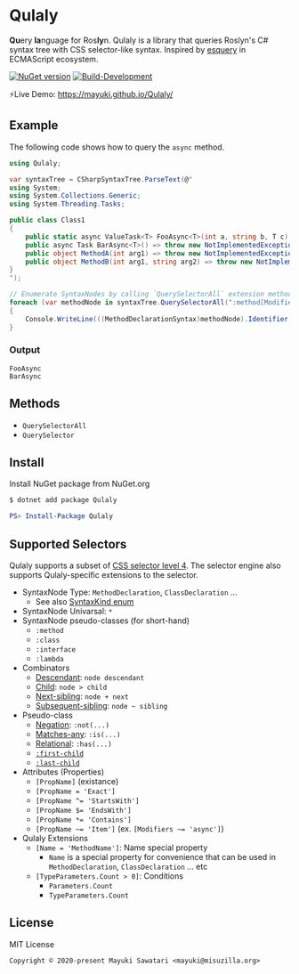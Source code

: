 # Qulaly
**Qu**ery **la**nguage for Ros**ly**n. Qulaly is a library that queries Roslyn's C# syntax tree with CSS selector-like syntax. Inspired by [esquery](https://github.com/estools/esquery) in ECMAScript ecosystem.

[![NuGet version](https://badge.fury.io/nu/Qulaly.svg)](https://www.nuget.org/packages/Qulaly)
[![Build-Development](https://github.com/mayuki/Qulaly/workflows/Build-Development/badge.svg)](https://github.com/mayuki/Qulaly/actions?query=workflow%3ABuild-Development)

⚡Live Demo: https://mayuki.github.io/Qulaly/

## Example
The following code shows how to query the `async` method.

```csharp
using Qulaly;

var syntaxTree = CSharpSyntaxTree.ParseText(@"
using System;
using System.Collections.Generic;
using System.Threading.Tasks;

public class Class1
{
    public static async ValueTask<T> FooAsync<T>(int a, string b, T c) => throw new NotImplementedException();
    public async Task BarAsync<T>() => throw new NotImplementedException();
    public object MethodA(int arg1) => throw new NotImplementedException();
    public object MethodB(int arg1, string arg2) => throw new NotImplementedException();
}
");

// Enumerate SyntaxNodes by calling `QuerySelectorAll` extension method for SyntaxNode/SyntaxTree.
foreach (var methodNode in syntaxTree.QuerySelectorAll(":method[Modifiers ~= 'async']"))
{
    Console.WriteLine(((MethodDeclarationSyntax)methodNode).Identifier.ToFullString());
}
```
### Output
```
FooAsync
BarAsync
```

## Methods
- `QuerySelectorAll`
- `QuerySelector`

## Install
Install NuGet package from NuGet.org

```bash
$ dotnet add package Qulaly
```

```powershell
PS> Install-Package Qulaly
```

## Supported Selectors
Qulaly supports a subset of [CSS selector level 4](https://www.w3.org/TR/selectors-4/). The selector engine also supports Qulaly-specific extensions to the selector.

- SyntaxNode Type: `MethodDeclaration`, `ClassDeclaration` ... 
    - See also [SyntaxKind enum](https://docs.microsoft.com/en-us/dotnet/api/microsoft.codeanalysis.csharp.syntaxkind?view=roslyn-dotnet)
- SyntaxNode Univarsal: `*`
- SyntaxNode pseudo-classes (for short-hand)
    - `:method`
    - `:class`
    - `:interface`
    - `:lambda`
- Combinators
    - [Descendant](https://www.w3.org/TR/selectors-4/#descendant-combinators): `node descendant`
    - [Child](https://www.w3.org/TR/selectors-4/#child-combinators): `node > child`
    - [Next-sibling](https://www.w3.org/TR/selectors-4/#adjacent-sibling-combinators): `node + next`
    - [Subsequent-sibling](https://www.w3.org/TR/selectors-4/#general-sibling-combinators): `node ~ sibling`
- Pseudo-class
    - [Negation](https://www.w3.org/TR/selectors-4/#negation): `:not(...)`
    - [Matches-any](https://www.w3.org/TR/selectors-4/#matches): `:is(...)`
    - [Relational](https://www.w3.org/TR/selectors-4/#relational): `:has(...)`
    - [`:first-child`](https://www.w3.org/TR/selectors-4/#the-first-child-pseudo)
    - [`:last-child`](https://www.w3.org/TR/selectors-4/#the-last-child-pseudo)
- Attributes (Properties)
    - `[PropName]` (existance)
    - `[PropName = 'Exact']`
    - `[PropName ^= 'StartsWith']`
    - `[PropName $= 'EndsWith']`
    - `[PropName *= 'Contains']`
    - `[PropName ~= 'Item']` (ex. `[Modifiers ~= 'async']`)
- Qulaly Extensions
    - `[Name = 'MethodName']`: Name special property
        - `Name` is a special property for convenience that can be used in `MethodDeclaration`, `ClassDeclaration` ... etc
    - `[TypeParameters.Count > 0]`: Conditions
        - `Parameters.Count`
        - `TypeParameters.Count`

## License
MIT License
```
Copyright © 2020-present Mayuki Sawatari <mayuki@misuzilla.org>
```